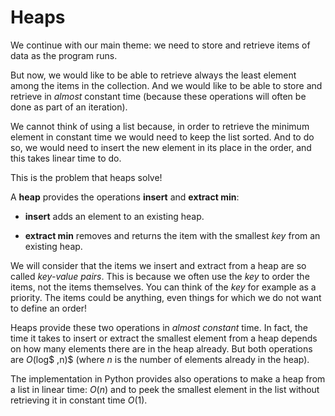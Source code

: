 # Heaps

We continue with our main theme: we need to store and retrieve items of data as the program runs.

But now, we would like to be able to retrieve always the least element among the items in the collection. And we would like to be able to store and retrieve in *almost* constant time (because these operations will often be done as part of an iteration).

We cannot think of using a list because, in order to retrieve the minimum element in constant time we would need to keep the list sorted. And to do so, we would need to insert the new element in its place in the order, and this takes linear time to do.

This is the problem that heaps solve!

A **heap**  provides the operations **insert** and **extract min**:

- **insert** adds an element to an existing heap.

- **extract min** removes and returns the item with the smallest *key* from an existing heap.

We will consider that the items we insert and extract from a heap are so called *key-value pairs*. This is because we often use the *key* to order the items, not the items themselves. You can think of the *key* for example as a priority. The items could be anything, even things for which we do not want to define an order!

Heaps provide these two operations in *almost constant* time. In fact, the time it takes to insert or extract the smallest element from a heap depends on how many elements there  are in the heap already. But both operations are $O($log$ \,n)$ (where $n$ is the number of elements already in the heap).

The implementation in Python provides also operations to make a heap from a list in linear time: $O(n)$ and to peek the smallest element in the list without retrieving it in constant time $O(1)$.
